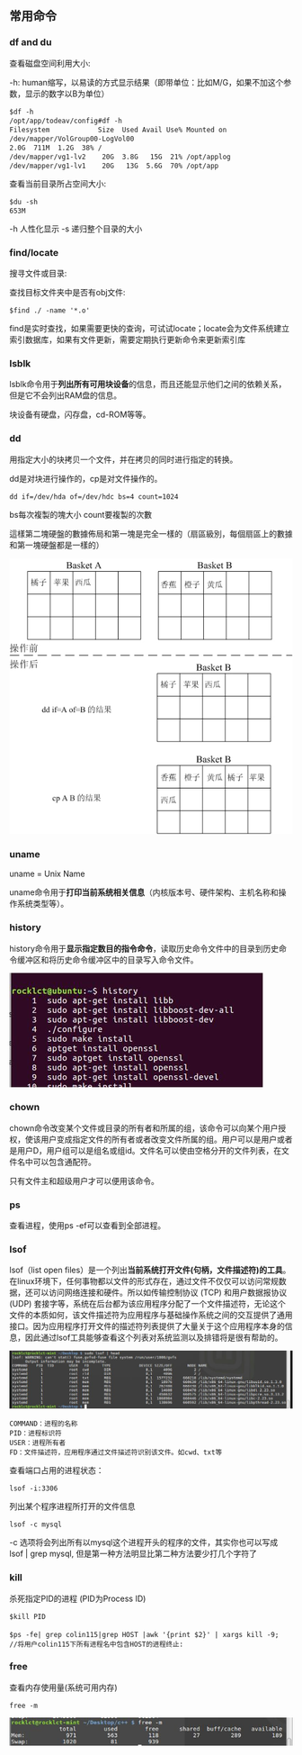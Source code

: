## 常用命令

### df and du
查看磁盘空间利用大小:

-h: human缩写，以易读的方式显示结果（即带单位：比如M/G，如果不加这个参数，显示的数字以B为单位）

```
$df -h
/opt/app/todeav/config#df -h
Filesystem            Size  Used Avail Use% Mounted on
/dev/mapper/VolGroup00-LogVol00
2.0G  711M  1.2G  38% /
/dev/mapper/vg1-lv2    20G  3.8G   15G  21% /opt/applog
/dev/mapper/vg1-lv1    20G   13G  5.6G  70% /opt/app
```

查看当前目录所占空间大小:

```
$du -sh
653M
```

-h 人性化显示
-s 递归整个目录的大小


### find/locate
搜寻文件或目录:

查找目标文件夹中是否有obj文件:

```
$find ./ -name '*.o'
```

find是实时查找，如果需要更快的查询，可试试locate；locate会为文件系统建立索引数据库，如果有文件更新，需要定期执行更新命令来更新索引库

### lsblk
lsblk命令用于**列出所有可用块设备**的信息，而且还能显示他们之间的依赖关系，但是它不会列出RAM盘的信息。

块设备有硬盘，闪存盘，cd-ROM等等。

### dd
用指定大小的块拷贝一个文件，并在拷贝的同时进行指定的转换。

dd是对块进行操作的，cp是对文件操作的。

```
dd if=/dev/hda of=/dev/hdc bs=4 count=1024
```

bs每次複製的塊大小
count要複製的次數

這樣第二塊硬盤的數據佈局和第一塊是完全一樣的（扇區級別，每個扇區上的數據和第一塊硬盤都是一樣的）

![](image/cmd0.gif)

### uname

uname = Unix Name

uname命令用于**打印当前系统相关信息**（内核版本号、硬件架构、主机名称和操作系统类型等）。

### history
history命令用于**显示指定数目的指令命令**，读取历史命令文件中的目录到历史命令缓冲区和将历史命令缓冲区中的目录写入命令文件。

![](image/cmd1.jpg)

### chown
chown命令改变某个文件或目录的所有者和所属的组，该命令可以向某个用户授权，使该用户变成指定文件的所有者或者改变文件所属的组。用户可以是用户或者是用户D，用户组可以是组名或组id。文件名可以使由空格分开的文件列表，在文件名中可以包含通配符。

只有文件主和超级用户才可以便用该命令。

### ps
查看进程，使用ps -ef可以查看到全部进程。

### lsof
lsof（list open files）是一个列出**当前系统打开文件(句柄，文件描述符)的工具**。在linux环境下，任何事物都以文件的形式存在，通过文件不仅仅可以访问常规数据，还可以访问网络连接和硬件。所以如传输控制协议 (TCP) 和用户数据报协议 (UDP) 套接字等，系统在后台都为该应用程序分配了一个文件描述符，无论这个文件的本质如何，该文件描述符为应用程序与基础操作系统之间的交互提供了通用接口。因为应用程序打开文件的描述符列表提供了大量关于这个应用程序本身的信息，因此通过lsof工具能够查看这个列表对系统监测以及排错将是很有帮助的。

![](image/cmd2.jpg)


```
COMMAND：进程的名称
PID：进程标识符
USER：进程所有者
FD：文件描述符，应用程序通过文件描述符识别该文件。如cwd、txt等
```

查看端口占用的进程状态：

```
lsof -i:3306
```


列出某个程序进程所打开的文件信息

```
lsof -c mysql
```

-c 选项将会列出所有以mysql这个进程开头的程序的文件，其实你也可以写成 lsof | grep mysql, 但是第一种方法明显比第二种方法要少打几个字符了

### kill
杀死指定PID的进程 (PID为Process ID)

```
$kill PID

$ps -fe| grep colin115|grep HOST |awk '{print $2}' | xargs kill -9;
//将用户colin115下所有进程名中包含HOST的进程终止:
```

### free

查看内存使用量(系统可用内存)

```
free -m
```

![](image/free0.jpg)
